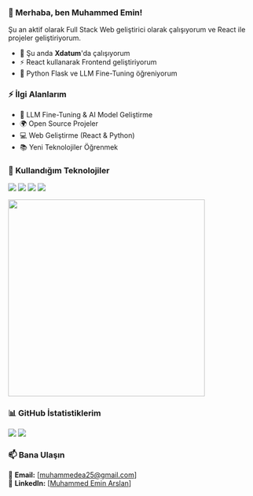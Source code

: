 ### 👋 Merhaba, ben Muhammed Emin!  
Şu an aktif olarak Full Stack Web geliştirici olarak çalışıyorum ve React ile projeler geliştiriyorum.  

- 🔭 Şu anda **Xdatum**'da çalışıyorum
- ⚡ React kullanarak Frontend geliştiriyorum 
- 🌱 Python Flask ve LLM Fine-Tuning öğreniyorum  

### ⚡ İlgi Alanlarım  
- 🔬 LLM Fine-Tuning & AI Model Geliştirme  
- 🌍 Open Source Projeler  
- 💻 Web Geliştirme (React & Python)  
- 📚 Yeni Teknolojiler Öğrenmek  

### 🚀 Kullandığım Teknolojiler  
<p>
  <img src="https://img.shields.io/badge/React-20232A?style=for-the-badge&logo=react&logoColor=61DAFB" />
  <img src="https://img.shields.io/badge/JavaScript-F7DF1E?style=for-the-badge&logo=javascript&logoColor=black" />
  <img src="https://img.shields.io/badge/Hugging%20Face-FFD54F?style=for-the-badge&logo=huggingface&logoColor=black" />
  <img src="https://img.shields.io/badge/Python-3776AB?style=for-the-badge&logo=python&logoColor=white" />
</p>

 <img src="https://media.giphy.com/media/qgQUggAC3Pfv687qPC/giphy.gif" width="400" />

### 📊 GitHub İstatistiklerim  
<p>
  <img src="https://github-readme-stats.vercel.app/api?username=memin25&show_icons=true&theme=radical" />
  <img src="https://github-readme-streak-stats.herokuapp.com/?user=memin25&theme=radical" />
</p>

### 📫 Bana Ulaşın  
📩 **Email:** [muhammedea25@gmail.com]  
💼 **LinkedIn:** [[Muhammed Emin Arslan](https://www.linkedin.com/in/muhammed-emin-arslan-79b381238/)]  
